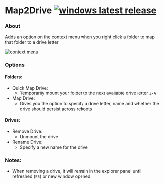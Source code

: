 # Map2Drive [![windows latest release](https://img.shields.io/github/release/RedSparr0w/Map2Drive.svg?label=latest%20release&logo=windows)](https://github.com/RedSparr0w/Map2Drive/releases)

### About
Adds an option on the context menu when you right click a folder to map that folder to a drive letter

[![context menu](https://i.imgur.com/cYQ6MMm.png)](#options)

### Options
#### Folders:
- Quick Map Drive:
  - Temporarily mount your folder to the next available drive letter `Z-A`
- Map Drive:
  - Gives you the option to specify a drive letter, name and whether the drive should persist across reboots

#### Drives:
- Remove Drive:
  - Unmount the drive
- Rename Drive:
  - Specify a new name for the drive

### Notes:
- When removing a drive, it will remain in the explorer panel until refreshed (`F5`) or new window opened
